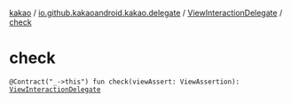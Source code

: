 [kakao](../../index.md) / [io.github.kakaoandroid.kakao.delegate](../index.md) / [ViewInteractionDelegate](index.md) / [check](./check.md)

# check

`@Contract("_->this") fun check(viewAssert: ViewAssertion): `[`ViewInteractionDelegate`](index.md)
